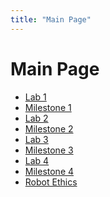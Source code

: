 ```yaml
---
title: "Main Page"
---
```


Main Page
=========

* [Lab 1](lab1)
* [Milestone 1](milestone1)
* [Lab 2](lab2)
* [Milestone 2](milestone2)
* [Lab 3](lab3)
* [Milestone 3](milestone3)
* [Lab 4](lab4)
* [Milestone 4](milestone4)
* [Robot Ethics](robotethics)

